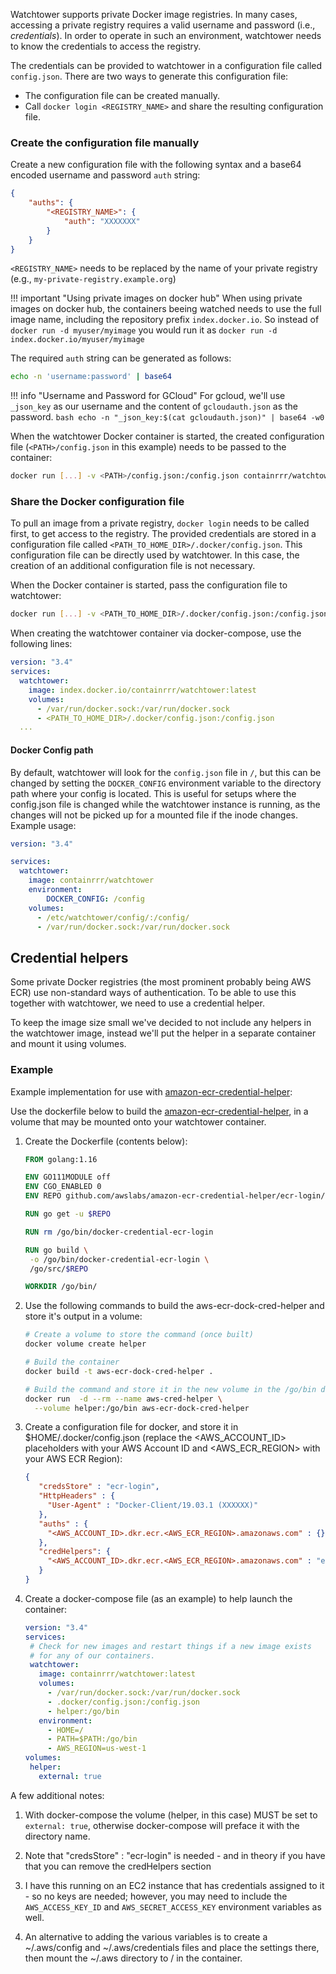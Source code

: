 Watchtower supports private Docker image registries. In many cases, accessing a private registry
requires a valid username and password (i.e., _credentials_). In order to operate in such an
environment, watchtower needs to know the credentials to access the registry. 

The credentials can be provided to watchtower in a configuration file called `config.json`.
There are two ways to generate this configuration file:

*   The configuration file can be created manually.
*   Call `docker login <REGISTRY_NAME>` and share the resulting configuration file.

### Create the configuration file manually
Create a new configuration file with the following syntax and a base64 encoded username and
password `auth` string:

```json
{
    "auths": {
        "<REGISTRY_NAME>": {
            "auth": "XXXXXXX"
        }
    }
}
```

`<REGISTRY_NAME>` needs to be replaced by the name of your private registry
(e.g., `my-private-registry.example.org`)

!!! important "Using private images on docker hub"
    When using private images on docker hub, the containers beeing watched needs to use the full image name, including the repository prefix `index.docker.io`.
    So instead of
    ```
    docker run -d myuser/myimage
    ```
    you would run it as
    ```
    docker run -d index.docker.io/myuser/myimage
    ```


The required `auth` string can be generated as follows:

```bash
echo -n 'username:password' | base64
```

!!! info "Username and Password for GCloud"
    For gcloud, we'll use `_json_key` as our username and the content of `gcloudauth.json` as the password.
    ```
    bash echo -n "_json_key:$(cat gcloudauth.json)" | base64 -w0
    ```

When the watchtower Docker container is started, the created configuration file
(`<PATH>/config.json` in this example) needs to be passed to the container:

```bash
docker run [...] -v <PATH>/config.json:/config.json containrrr/watchtower
```

### Share the Docker configuration file

To pull an image from a private registry, `docker login` needs to be called first, to get access
to the registry. The provided credentials are stored in a configuration file called `<PATH_TO_HOME_DIR>/.docker/config.json`.
This configuration file can be directly used by watchtower. In this case, the creation of an
additional configuration file is not necessary.

When the Docker container is started, pass the configuration file to watchtower:

```bash
docker run [...] -v <PATH_TO_HOME_DIR>/.docker/config.json:/config.json containrrr/watchtower
```

When creating the watchtower container via docker-compose, use the following lines:

```yaml
version: "3.4"
services:
  watchtower:
    image: index.docker.io/containrrr/watchtower:latest
    volumes:
      - /var/run/docker.sock:/var/run/docker.sock
      - <PATH_TO_HOME_DIR>/.docker/config.json:/config.json
  ...
```

#### Docker Config path
By default, watchtower will look for the `config.json` file in `/`, but this can be changed by setting the `DOCKER_CONFIG` environment variable to the directory path where your config is located. This is useful for setups where the config.json file is changed while the watchtower instance is running, as the changes will not be picked up for a mounted file if the inode changes.
Example usage:

```yaml
version: "3.4"

services: 
  watchtower:
    image: containrrr/watchtower
    environment:
        DOCKER_CONFIG: /config
    volumes:
      - /etc/watchtower/config/:/config/
      - /var/run/docker.sock:/var/run/docker.sock
```

## Credential helpers
Some private Docker registries (the most prominent probably being AWS ECR) use non-standard ways of authentication.
To be able to use this together with watchtower, we need to use a credential helper.

To keep the image size small we've decided to not include any helpers in the watchtower image, instead we'll put the
helper in a separate container and mount it using volumes.

### Example
Example implementation for use with [amazon-ecr-credential-helper](https://github.com/awslabs/amazon-ecr-credential-helper):

Use the dockerfile below to build the [amazon-ecr-credential-helper](https://github.com/awslabs/amazon-ecr-credential-helper),
in a volume that may be mounted onto your watchtower container.

1.  Create the Dockerfile (contents below):
    ```Dockerfile
    FROM golang:1.16
    
    ENV GO111MODULE off
    ENV CGO_ENABLED 0
    ENV REPO github.com/awslabs/amazon-ecr-credential-helper/ecr-login/cli/docker-credential-ecr-login
    
    RUN go get -u $REPO
    
    RUN rm /go/bin/docker-credential-ecr-login
    
    RUN go build \
     -o /go/bin/docker-credential-ecr-login \
     /go/src/$REPO
    
    WORKDIR /go/bin/
    ```

2.  Use the following commands to build the aws-ecr-dock-cred-helper and store it's output in a volume:
    ```bash
    # Create a volume to store the command (once built)
    docker volume create helper 
    
    # Build the container
    docker build -t aws-ecr-dock-cred-helper .
    
    # Build the command and store it in the new volume in the /go/bin directory.
    docker run  -d --rm --name aws-cred-helper \
      --volume helper:/go/bin aws-ecr-dock-cred-helper
    ```

3.  Create a configuration file for docker, and store it in $HOME/.docker/config.json (replace the <AWS_ACCOUNT_ID>
   placeholders with your AWS Account ID and <AWS_ECR_REGION> with your AWS ECR Region):
    ```json
    {
       "credsStore" : "ecr-login",
       "HttpHeaders" : {
         "User-Agent" : "Docker-Client/19.03.1 (XXXXXX)"
       },
       "auths" : {
         "<AWS_ACCOUNT_ID>.dkr.ecr.<AWS_ECR_REGION>.amazonaws.com" : {}
       },
       "credHelpers": {
         "<AWS_ACCOUNT_ID>.dkr.ecr.<AWS_ECR_REGION>.amazonaws.com" : "ecr-login"
       }
    }
    ```

4.  Create a docker-compose file (as an example) to help launch the container:
    ```yaml
    version: "3.4"
    services:
     # Check for new images and restart things if a new image exists
     # for any of our containers.
     watchtower:
       image: containrrr/watchtower:latest
       volumes:
         - /var/run/docker.sock:/var/run/docker.sock
         - .docker/config.json:/config.json
         - helper:/go/bin
       environment:
         - HOME=/
         - PATH=$PATH:/go/bin
         - AWS_REGION=us-west-1
    volumes:
     helper: 
       external: true
    ```

A few additional notes:

1.  With docker-compose the volume (helper, in this case) MUST be set to `external: true`, otherwise docker-compose 
    will preface it with the directory name.

2.  Note that "credsStore" : "ecr-login" is needed - and in theory if you have that you can remove the 
    credHelpers section

3.  I have this running on an EC2 instance that has credentials assigned to it - so no keys are needed; however, 
    you may need to include the `AWS_ACCESS_KEY_ID` and `AWS_SECRET_ACCESS_KEY` environment variables as well.

4.  An alternative to adding the various variables is to create a ~/.aws/config and ~/.aws/credentials files and 
    place the settings there, then mount the ~/.aws directory to / in the container.
